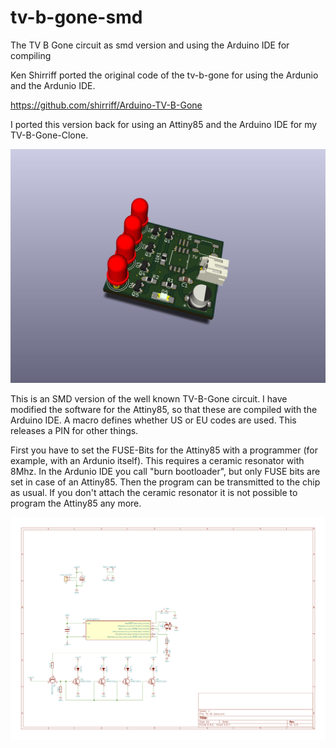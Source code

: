 # tv-b-gone-smd
The TV B Gone circuit as smd version and using the Arduino IDE for compiling

Ken Shirriff ported the original code of the tv-b-gone for using the Ardunio and the Ardunio IDE.

https://github.com/shirriff/Arduino-TV-B-Gone

I ported this version back for using an Attiny85 and the Arduino IDE for my TV-B-Gone-Clone. 

![The Schema](schema/TV-B-Gone.jpg)

This is an SMD version of the well known TV-B-Gone circuit. I have modified the software 
for the Attiny85, so that these are compiled with the Arduino IDE. A macro defines whether US or EU 
codes are used. This releases a PIN for other things.

First you have to set the FUSE-Bits for the Attiny85 with a programmer (for example, with an Ardunio itself).
This requires a ceramic resonator with 8Mhz. In the Ardunio IDE you call
"burn bootloader", but only FUSE bits are set in case of an Attiny85. Then the program can be 
transmitted to the chip as usual. If you don't attach the ceramic resonator it is not possible 
to program the Attiny85 any more.

![The Schema](schema/schema.jpg)
